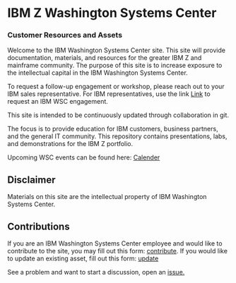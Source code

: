 # IBM Z Washington Systems Center 
### Customer Resources and Assets

Welcome to the IBM Washington Systems Center site.  This site will provide documentation, materials, and resources for the greater IBM Z and mainframe community.   The purpose of this site is to increase exposure to the intellectual capital in the IBM Washington Systems Center.

To request a follow-up engagement or workshop, please reach out to your IBM sales representative. For IBM representatives, use the link [Link](http://ibm.biz/wsc-request-form) to request an IBM WSC engagement.

This site is intended to be continuously updated through collaboration in git.   

The focus is to provide education for IBM customers, business partners, and the general IT community. This repository contains presentations, labs, and demonstrations for the IBM Z portfolio. 

Upcoming WSC events can be found here: [Calender](https://ibm-zcouncil.com/events-calendar/?event_category_id=wsc#espresso_calendar)

<!-- === "IBM z/OS Software"
    
    | Product    | Assets |
    | -------- | ------- |
    | IBM CICS | [Link](ibmcics.md)    |
    | IBM Db2  | [Link](ibmdb2.md)    |
    | IBM IMS  | [Link](ibmims.md)    |
    | IBM MQ  | [Link](ibmmq.md)    |
    | IBM z/OS Connect | [Link](ibmzosconnect.md)     |


=== "IBM Z Hardware"
 
    | Offering | Assets |
    | -------- | ------- |
    | Field Enablement | [Link](ibmcics.md)    |
    | Pre-Sales Assistance  | [Link](ibmdb2.md)    |
    | Technical Briefings | [Link](ibmims.md)    |

=== "Hybrid Cloud"

    | Product    | Assets |
    | -------- | ------- |
    | AIOps | Link |
    | LinuxONE | [Link](https://ibm-wsc.github.io/ConfidentialComputingOnLinuxONE/) |
    | Instana    | Link    |
    | Red Hat Ansible    | Link    |
    | Red Hat Openshift | Link |
    | Hyper Protect Virtual Servers| Link |
    | Security | [Link](security.md) |
    | Watson Code Assistant for z/OS | Link |

=== "Health Check Materials"

    | Parallel Sysplex Offering | Link | About |
    | -------- | ------- | ------- |
    | z Health Check Kickoff Presentation | [Link](/assets/ZHC_kickoff.pdf) | Introduction and background to IBM Z Health Check |
    | zHC Data Collection Guide | [Link](/assets/zhc_data_collection_guide.pdf) | Data Collection requirements for IBM Z Health Check engagement |
    | zHC Customer IT Objectives | [Link](/assets/zhc_it_objectives.pdf) | Rubric for desired outcomes for customers' availability |

    | Standalone Offerings | Link |
    | -------- | ------- |
    | IBM Db2 Standalone Health Check Guide | [Link](/assets/ZHC_kickoff.pdf) |
    | IBM IMS Standalone Health Check Guide | [Link](/assets/zhc_data_collection_guide.pdf) |
    | IBM MQ Standalone Health Check Guide | [Link](/assets/zhc_it_objectives.pdf) | 

=== "Capacity Planning Tools"

    | Offering |
    | -------- |
    | CP3KEXTR | 
    | CP3KVMXT | 
    | z/VSE CPU Monitor Tool | 
    | IBM zCP3000 | 
    | IBM Z Batch Network Analyzer | 
    | IBM z Processor Capacity Reference |
    | IBM zSoftCap | 
    | IBM Z Server Consolidation Tool | 
    | Processor Selection Guide for IBM Z | 
    | IBM Migration Capacity Analysis Tool |
    | Capacity Sizing Study |
    | Performance KPI Study | 
    | Capacity Planning Concepts and Tools Overiew Presentation | 
     -->

## Disclaimer 

Materials on this site are the intellectual property of IBM Washington Systems Center. 


## Contributions

If you are an IBM Washington Systems Center employee and would like to contribute to the site, you may fill out this form: [contribute](https://wkf.ms/40u07Iu). If you would like to update an existing asset, fill out this form: [update](https://wkf.ms/4hwmYtB)


See a problem and want to start a discussion, open an [issue.](https://github.com/ibm-wsc/website/issues)